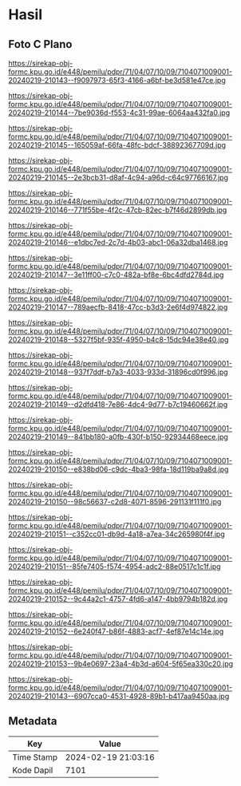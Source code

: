 # Hasil

## Foto C Plano

https://sirekap-obj-formc.kpu.go.id/e448/pemilu/pdpr/71/04/07/10/09/7104071009001-20240219-210143--f9097973-65f3-4166-a6bf-be3d581e47ce.jpg

https://sirekap-obj-formc.kpu.go.id/e448/pemilu/pdpr/71/04/07/10/09/7104071009001-20240219-210144--7be9036d-f553-4c31-99ae-6064aa432fa0.jpg

https://sirekap-obj-formc.kpu.go.id/e448/pemilu/pdpr/71/04/07/10/09/7104071009001-20240219-210145--165059af-66fa-48fc-bdcf-38892367709d.jpg

https://sirekap-obj-formc.kpu.go.id/e448/pemilu/pdpr/71/04/07/10/09/7104071009001-20240219-210145--2e3bcb31-d8af-4c94-a96d-c64c97766167.jpg

https://sirekap-obj-formc.kpu.go.id/e448/pemilu/pdpr/71/04/07/10/09/7104071009001-20240219-210146--771f55be-4f2c-47cb-82ec-b7f46d2899db.jpg

https://sirekap-obj-formc.kpu.go.id/e448/pemilu/pdpr/71/04/07/10/09/7104071009001-20240219-210146--e1dbc7ed-2c7d-4b03-abc1-06a32dba1468.jpg

https://sirekap-obj-formc.kpu.go.id/e448/pemilu/pdpr/71/04/07/10/09/7104071009001-20240219-210147--3e11ff00-c7c0-482a-bf8e-6bc4dfd2784d.jpg

https://sirekap-obj-formc.kpu.go.id/e448/pemilu/pdpr/71/04/07/10/09/7104071009001-20240219-210147--789aecfb-8418-47cc-b3d3-2e6f4d974822.jpg

https://sirekap-obj-formc.kpu.go.id/e448/pemilu/pdpr/71/04/07/10/09/7104071009001-20240219-210148--5327f5bf-935f-4950-b4c8-15dc94e38e40.jpg

https://sirekap-obj-formc.kpu.go.id/e448/pemilu/pdpr/71/04/07/10/09/7104071009001-20240219-210148--937f7ddf-b7a3-4033-933d-31896cd0f996.jpg

https://sirekap-obj-formc.kpu.go.id/e448/pemilu/pdpr/71/04/07/10/09/7104071009001-20240219-210149--d2dfd418-7e86-4dc4-9d77-b7c19460662f.jpg

https://sirekap-obj-formc.kpu.go.id/e448/pemilu/pdpr/71/04/07/10/09/7104071009001-20240219-210149--841bb180-a0fb-430f-b150-92934468eece.jpg

https://sirekap-obj-formc.kpu.go.id/e448/pemilu/pdpr/71/04/07/10/09/7104071009001-20240219-210150--e838bd06-c9dc-4ba3-98fa-18d119ba9a8d.jpg

https://sirekap-obj-formc.kpu.go.id/e448/pemilu/pdpr/71/04/07/10/09/7104071009001-20240219-210150--98c56637-c2d8-4071-8596-291131f111f0.jpg

https://sirekap-obj-formc.kpu.go.id/e448/pemilu/pdpr/71/04/07/10/09/7104071009001-20240219-210151--c352cc01-db9d-4a18-a7ea-34c265980f4f.jpg

https://sirekap-obj-formc.kpu.go.id/e448/pemilu/pdpr/71/04/07/10/09/7104071009001-20240219-210151--85fe7405-f574-4954-adc2-88e0517c1c1f.jpg

https://sirekap-obj-formc.kpu.go.id/e448/pemilu/pdpr/71/04/07/10/09/7104071009001-20240219-210152--9c44a2c1-4757-4fd6-a147-4bb9794b182d.jpg

https://sirekap-obj-formc.kpu.go.id/e448/pemilu/pdpr/71/04/07/10/09/7104071009001-20240219-210152--6e240f47-b86f-4883-acf7-4ef87e14c14e.jpg

https://sirekap-obj-formc.kpu.go.id/e448/pemilu/pdpr/71/04/07/10/09/7104071009001-20240219-210153--9b4e0697-23a4-4b3d-a604-5f65ea330c20.jpg

https://sirekap-obj-formc.kpu.go.id/e448/pemilu/pdpr/71/04/07/10/09/7104071009001-20240219-210143--6907cca0-4531-4928-89b1-b417aa9450aa.jpg


## Metadata

| Key        | Value               |
| ---------- | ------------------- |
| Time Stamp | 2024-02-19 21:03:16 |
| Kode Dapil | 7101                |




